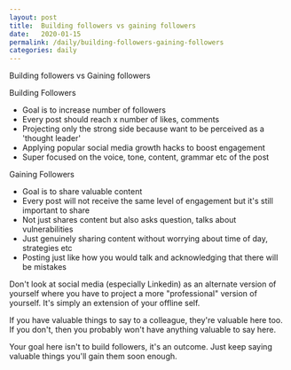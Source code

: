 ```yaml
---
layout: post
title:  Building followers vs gaining followers
date:   2020-01-15
permalink: /daily/building-followers-gaining-followers
categories: daily
---
```

Building followers vs Gaining followers

Building Followers
- Goal is to increase number of followers
- Every post should reach x number of likes, comments
- Projecting only the strong side because want to be perceived as a 'thought leader'
- Applying popular social media growth hacks to boost engagement
- Super focused on the voice, tone, content, grammar etc of the post

Gaining Followers
- Goal is to share valuable content
- Every post will not receive the same level of engagement but it's still important to share
- Not just shares content but also asks question, talks about vulnerabilities
- Just genuinely sharing content without worrying about time of day, strategies etc
- Posting just like how you would talk and acknowledging that there will be mistakes

Don't look at social media (especially Linkedin) as an alternate version of yourself where you have to project a more "professional" version of yourself. It's simply an extension of your offline self.

If you have valuable things to say to a colleague, they're valuable here too. If you don't, then you probably won't have anything valuable to say here.

Your goal here isn't to build followers, it's an outcome. Just keep saying valuable things you'll gain them soon enough.
